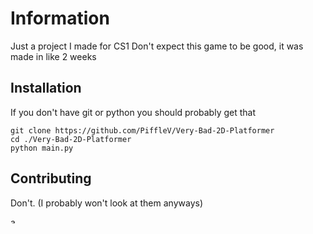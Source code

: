# Information
Just a project I made for CS1
Don't expect this game to be good, it was made in like 2 weeks

## Installation
If you don't have git or python you should probably get that
```
git clone https://github.com/PiffleV/Very-Bad-2D-Platformer
cd ./Very-Bad-2D-Platformer
python main.py
```

## Contributing
Don't. (I probably won't look at them anyways)

<img src="https://s3.amazonaws.com/media.thecrimson.com/photos/2020/11/06/010534_1346719.gif" alt="among us???" width="10"/>
